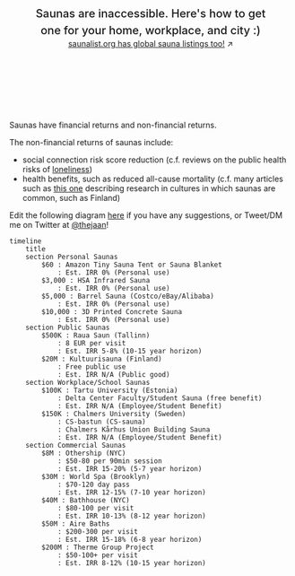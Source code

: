<style>

.hero {
  display: flex;
  flex-direction: column;
  align-items: center;
  font-family: var(--sans-serif);
  margin: 4rem 0 8rem;
  text-wrap: balance;
  text-align: center;
}

.hero h1 {
  margin: 2rem 0;
  max-width: none;
  font-size: 14vw;
  font-weight: 900;
  line-height: 1;
  background: linear-gradient(30deg, var(--theme-foreground-focus), currentColor);
  -webkit-background-clip: text;
  -webkit-text-fill-color: transparent;
  background-clip: text;
}

.hero h2 {
  margin: 0;
  max-width: 34em;
  font-size: 20px;
  font-style: initial;
  font-weight: 500;
  line-height: 1.5;
  color: var(--theme-foreground-muted);
}

@media (min-width: 640px) {
  .hero h1 {
    font-size: 90px;
  }
}

</style>

<div class="hero">
  <h1>Wanna Sauna?</h1>
  <h2>Saunas are inaccessible. Here's how to get one for your home, workplace, and city :)</h2>
  <a href="https://saunalist.org">saunalist.org has global sauna listings too!<span style="display: inline-block; margin-left: 0.25rem;">↗︎</span></a>
</div>

Saunas have financial returns and non-financial returns.

The non-financial returns of saunas include:

* social connection risk score reduction (c.f. reviews on the public health risks of [loneliness](https://www.ncbi.nlm.nih.gov/pmc/articles/PMC5598785/))
* health benefits, such as reduced all-cause mortality (c.f. many articles such as [this one](https://www.ncbi.nlm.nih.gov/pmc/articles/PMC6262976/) describing research in cultures in which saunas are common, such as Finland)

Edit the following diagram [here](https://www.mermaidchart.com/app/projects/3eff3399-79fc-46e3-a424-3e78655e6142/diagrams/2168f791-4b5b-4eec-9f86-ca194dee46b7/version/v0.1/edit) if you have any suggestions, or Tweet/DM me on Twitter at [@thejaan](https://x.com/thejaan)!

```mermaid
timeline
    title 
    section Personal Saunas
        $60 : Amazon Tiny Sauna Tent or Sauna Blanket
            : Est. IRR 0% (Personal use)
        $3,000 : HSA Infrared Sauna
            : Est. IRR 0% (Personal use)
        $5,000 : Barrel Sauna (Costco/eBay/Alibaba)
            : Est. IRR 0% (Personal use)
        $10,000 : 3D Printed Concrete Sauna
            : Est. IRR 0% (Personal use)
    section Public Saunas
        $500K : Raua Saun (Tallinn)
            : 8 EUR per visit
            : Est. IRR 5-8% (10-15 year horizon)
        $20M : Kultuurisauna (Finland)
            : Free public use
            : Est. IRR N/A (Public good)
    section Workplace/School Saunas
        $100K : Tartu University (Estonia)
            : Delta Center Faculty/Student Sauna (free benefit)
            : Est. IRR N/A (Employee/Student Benefit)
        $150K : Chalmers University (Sweden)
            : CS-bastun (CS-sauna)
            : Chalmers Kårhus Union Building Sauna
            : Est. IRR N/A (Employee/Student Benefit)
    section Commercial Saunas
        $8M : Othership (NYC)
            : $50-80 per 90min session
            : Est. IRR 15-20% (5-7 year horizon)
        $30M : World Spa (Brooklyn)
            : $70-120 day pass
            : Est. IRR 12-15% (7-10 year horizon)
        $40M : Bathhouse (NYC)
            : $80-100 per visit
            : Est. IRR 10-13% (8-12 year horizon)
        $50M : Aire Baths
            : $200-300 per visit
            : Est. IRR 15-18% (6-8 year horizon)
        $200M : Therme Group Project
            : $50-100+ per visit
            : Est. IRR 8-12% (10-15 year horizon)
```